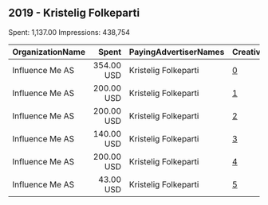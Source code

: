 ## 2019 - Kristelig Folkeparti 
Spent: 1,137.00
Impressions: 438,754

|OrganizationName|Spent|PayingAdvertiserNames|CreativeUrls|Impressions|Genders|AgeBrackets|CountryCodes|BillingAddresses|CandidateBallotInformation|
|:---|---:|:---|:---|---:|:---|:---|:---|:---|:---|
|Influence Me AS|354.00 USD|Kristelig Folkeparti|[0](https://www.snap.com/political-ads/asset/e17b99af70954575eaa54d5454edc4a850191bbd4e84611ad1a13a7291468d2d?mediaType=mp4)|169,309||18-25|norway|"Banken,Frosta,7633,NO"||
|Influence Me AS|200.00 USD|Kristelig Folkeparti|[1](https://www.snap.com/political-ads/asset/4fa5e8e4c40d89161009a9a43d5f703b4d9e157dcf17ac6cc5a2a822652950b9?mediaType=mp4)|83,242||18-25|norway|"Banken,Frosta,7633,NO"||
|Influence Me AS|200.00 USD|Kristelig Folkeparti|[2](https://www.snap.com/political-ads/asset/4cbe988ebb86e0dbfe292e8cf1169b9a75090d3acbca4ca2edf9062650b24a76?mediaType=mp4)|82,781||18-25|norway|"Banken,Frosta,7633,NO"||
|Influence Me AS|140.00 USD|Kristelig Folkeparti|[3](https://www.snap.com/political-ads/asset/f99da00f2fcae8c93129ba4fcfb9d44a8f294c09c5c81cf99de682ceb1455de5?mediaType=mp4)|76,026||18-25|norway|"Banken,Frosta,7633,NO"||
|Influence Me AS|200.00 USD|Kristelig Folkeparti|[4](https://www.snap.com/political-ads/asset/e17b99af70954575eaa54d5454edc4a850191bbd4e84611ad1a13a7291468d2d?mediaType=mp4)|22,331||18-25|norway|"Banken,Frosta,7633,NO"||
|Influence Me AS|43.00 USD|Kristelig Folkeparti|[5](https://www.snap.com/political-ads/asset/f1bf6bbdc6b1bec62c5c67de5fb87495bddf62c750ec0c06e0cf2405b61014f7?mediaType=mp4)|5,065||18-25|norway|"Banken,Frosta,7633,NO"||
